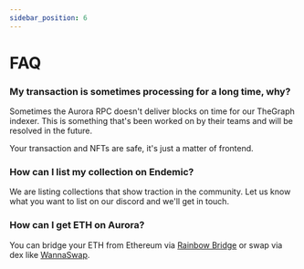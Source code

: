```yaml
---
sidebar_position: 6
---
```

# FAQ

### My transaction is sometimes processing for a long time, why?
Sometimes the Aurora RPC doesn't deliver blocks on time for our TheGraph indexer. This is something that's been
worked on by their teams and will be resolved in the future.

Your transaction and NFTs are safe, it's just a matter of frontend.

### How can I list my collection on Endemic?
We are listing collections that show traction in the community. Let us know what you want to list on our discord and we'll get in touch.

### How can I get ETH on Aurora?
You can bridge your ETH from Ethereum via [Rainbow Bridge](https://rainbowbridge.app/transfer) or swap via dex like [WannaSwap](https://wannaswap.finance/home).